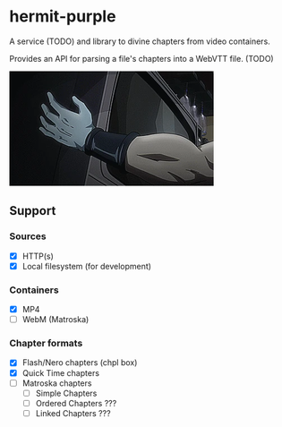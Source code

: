 # hermit-purple

A service (TODO) and library to divine chapters from video containers.

Provides an API for parsing a file's chapters into a WebVTT file. (TODO)

![Hermit purple stand](docs/Hermit_purple.gif)

## Support

### Sources
- [x] HTTP(s)
- [x] Local filesystem (for development)

### Containers
- [x] MP4
- [ ] WebM (Matroska)

### Chapter formats
- [x] Flash/Nero chapters (chpl box)
- [x] Quick Time chapters
- [ ] Matroska chapters
  - [ ] Simple Chapters
  - [ ] Ordered Chapters ???
  - [ ] Linked Chapters ???
